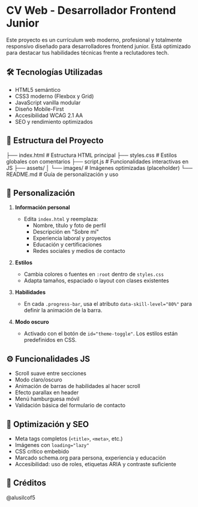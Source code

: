 # CV Web - Desarrollador Frontend Junior

Este proyecto es un currículum web moderno, profesional y totalmente responsivo diseñado para desarrolladores frontend junior. Está optimizado para destacar tus habilidades técnicas frente a reclutadores tech.

## 🛠 Tecnologías Utilizadas
- HTML5 semántico
- CSS3 moderno (Flexbox y Grid)
- JavaScript vanilla modular
- Diseño Mobile-First
- Accesibilidad WCAG 2.1 AA
- SEO y rendimiento optimizados

## 🧾 Estructura del Proyecto

├── index.html           # Estructura HTML principal
├── styles.css           # Estilos globales con comentarios
├── script.js            # Funcionalidades interactivas en JS
├── assets/
│   └── images/          # Imágenes optimizadas (placeholder)
└── README.md            # Guía de personalización y uso


## 🎨 Personalización
1. **Información personal**
   - Edita `index.html` y reemplaza:
     - Nombre, título y foto de perfil
     - Descripción en "Sobre mí"
     - Experiencia laboral y proyectos
     - Educación y certificaciones
     - Redes sociales y medios de contacto

2. **Estilos**
   - Cambia colores o fuentes en `:root` dentro de `styles.css`
   - Adapta tamaños, espaciado o layout con clases existentes

3. **Habilidades**
   - En cada `.progress-bar`, usa el atributo `data-skill-level="80%"` para definir la animación de la barra.

4. **Modo oscuro**
   - Activado con el botón de `id="theme-toggle"`. Los estilos están predefinidos en CSS.

## ⚙️ Funcionalidades JS
- Scroll suave entre secciones
- Modo claro/oscuro
- Animación de barras de habilidades al hacer scroll
- Efecto parallax en header
- Menú hamburguesa móvil
- Validación básica del formulario de contacto

## 🚀 Optimización y SEO
- Meta tags completos (`<title>`, `<meta>`, etc.)
- Imágenes con `loading="lazy"`
- CSS crítico embebido
- Marcado schema.org para persona, experiencia y educación
- Accesibilidad: uso de roles, etiquetas ARIA y contraste suficiente


## 📌 Créditos
@alusilcof5





